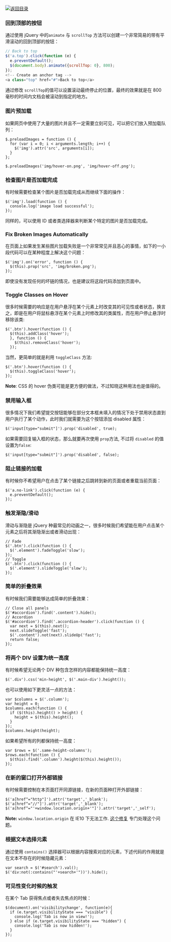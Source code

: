 [![返回目录](https://parg.co/U0y)](https://parg.co/UHU)

### 回到顶部的按钮

通过使用 jQuery 中的`animate` 与 `scrollTop` 方法可以创建一个非常简易的带有平滑滚动的回到顶部的按钮：

```javascript
// Back to top
$('a.top').click(function (e) {
  e.preventDefault();
  $(document.body).animate({scrollTop: 0}, 800);
});
<!-- Create an anchor tag -->
<a class="top" href="#">Back to top</a>
```

通过修改 `scrollTop`的值可以设置滚动最终停止的位置，最终的效果就是在 800 毫秒的时间内文档会被滚动到指定的地方。

### 图片预加载

如果网页中使用了大量的图片并且不一定需要立刻可见，可以把它们放入预加载队列：

```
$.preloadImages = function () {
  for (var i = 0; i < arguments.length; i++) {
    $('img').attr('src', arguments[i]);
  }
};

$.preloadImages('img/hover-on.png', 'img/hover-off.png');
```

###

### 检查图片是否加载完成

有时候需要检查某个图片是否加载完成从而继续下面的操作：

```
$('img').load(function () {
  console.log('image load successful');
});
```

同样的，可以使用 ID 或者类选择器来判断某个特定的图片是否加载完成。

###

### Fix Broken Images Automatically

在页面上如果发生某些图片加载失败是一个非常常见并且恶心的事情，如下的一小段代码可以在某种程度上解决这个问题：

```
$('img').on('error', function () {
  $(this).prop('src', 'img/broken.png');
});
```

即使没有发现任何的坏链的情况，也是建议将这段代码添加到页面中。

### Toggle Classes on Hover

很多时候需要的响应是在用户悬浮在某个元素上时改变其的可见性或者状态，换言之，即是在用户将鼠标悬浮在某个元素上时修改其的类属性，而在用户停止悬浮时移除该类:

```
$('.btn').hover(function () {
  $(this).addClass('hover');
  }, function () {
    $(this).removeClass('hover');
  });
```

当然，更简单的就是利用 `toggleClass` 方法:

```
$('.btn').hover(function () {
  $(this).toggleClass('hover');
});
```

**Note**: CSS 的 hover 伪类可能是更方便的做法，不过知晓这种用法也是值得的。

###

### 禁用输入框

很多情况下我们希望提交按钮能够在部分文本框未填入的情况下处于禁用状态直到用户执行了某个动作，此时我们就需要为这个按钮添加 disabled 属性：

```
$('input[type="submit"]').prop('disabled', true);
```

如果需要回复输入框的状态，那么就要再次使用 `prop`方法, 不过将 `disabled` 的值设置为`false`:

```
$('input[type="submit"]').prop('disabled', false);
```

###

### 阻止链接的加载

有时候你不希望用户在点击了某个链接之后跳转到新的页面或者重载当前页面：

```
$('a.no-link').click(function (e) {
  e.preventDefault();
});
```

###

### 触发渐隐/滑动

滑动与渐隐是 jQuery 种最常见的动画之一，很多时候我们希望能在用户点击某个元素之后将其渐隐渐出或者滑动出现：

```
// Fade
$('.btn').click(function () {
  $('.element').fadeToggle('slow');
});
// Toggle
$('.btn').click(function () {
  $('.element').slideToggle('slow');
});
```

###

### 简单的折叠效果

有时候我们需要能够达成简单的折叠效果：

```
// Close all panels
$('#accordion').find('.content').hide();
// Accordion
$('#accordion').find('.accordion-header').click(function () {
  var next = $(this).next();
  next.slideToggle('fast');
  $('.content').not(next).slideUp('fast');
  return false;
});
```

###

### 将两个 DIV 设置为统一高度

有时候希望无论两个 DIV 种包含怎样的内容都能保持统一高度：

```
$('.div').css('min-height', $('.main-div').height());
```

也可以使用如下更灵活一点的方法：

```
var $columns = $('.column');
var height = 0;
$columns.each(function () {
  if ($(this).height() > height) {
    height = $(this).height();
  }
});
$columns.height(height);
```

如果希望所有的列都保持统一高度：

```
var $rows = $('.same-height-columns');
$rows.each(function () {
  $(this).find('.column').height($(this).height());
});
```

###

### 在新的窗口打开外部链接

有时候需要控制在本页面打开同源链接，在新的页面种打开外部链接：

```
$('a[href^="http"]').attr('target','_blank');
$('a[href^="//"]').attr('target','_blank');
$('a[href^="'+window.location.origin+'"]').attr('target','_self');
```

**Note:** `window.location.origin` 在 IE10 下无法工作. [这个修复](http://tosbourn.com/a-fix-for-window-location-origin-in-internet-explorer/) 专门处理这个问题。

###

### 根据文本选择元素

通过使用 `contains()` 选择器可以根据内容搜索对应的元素，下述代码的作用就是在文本不存在的时候隐藏元素：

```
var search = $('#search').val();
$('div:not(:contains("'+search+'"))').hide();
```

###

### 可见性变化时候的触发

在某个 Tab 获得焦点或者失去焦点的时候：

```
$(document).on('visibilitychange', function(e){
  if (e.target.visibilityState === "visible") {
    console.log('Tab is now in view!');
  } else if (e.target.visibilityState === "hidden") {
    console.log('Tab is now hidden!');
  }
});
```
